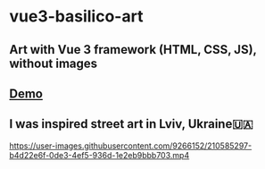 # vue3-basilico-art

## Art with Vue 3 framework (HTML, CSS, JS), without images

## [Demo](https://gavrushuk.github.io/vue3-basilico-art/)

## I was inspired street art in Lviv, Ukraine🇺🇦

https://user-images.githubusercontent.com/9266152/210585297-b4d22e6f-0de3-4ef5-936d-1e2eb9bbb703.mp4
